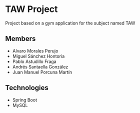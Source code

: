 <h1>TAW Project</h1>
Project based on a gym application for the subject named TAW

<h2>Members</h2>
<ul>
  <li>Alvaro Morales Perujo</li>
  <li>Miguel Sánchez Hontoria</li>
  <li>Pablo Astudillo Fraga</li>
  <li>Andrés Santaella González</li>
  <li>Juan Manuel Porcuna Martín</li>
</ul>

<h2>Technologies</h2>
<ul>
  <li>Spring Boot</li>
  <li>MySQL</li>
</ul>
